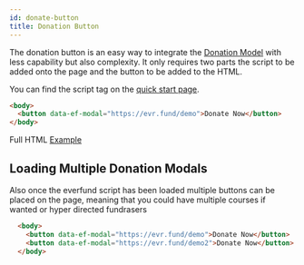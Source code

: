 ```yaml
---
id: donate-button
title: Donation Button
---
```


The donation button is an easy way to integrate the [Donation Model](https://developer.everfund.io/donation-modal) with less capability but also complexity. It only requires two parts the script to be added onto the page and the button to be added to the HTML.

You can find the script tag on the [quick start page](https://3000-orange-koi-8g010e2m.ws-eu16.gitpod.io/quick-start#install-from-cdn).

```html
<body>
  <button data-ef-modal="https://evr.fund/demo">Donate Now</button>
</body>
```

Full HTML [Example](https://codesandbox.io/s/everfund-donation-button-example-br01y)

## Loading Multiple Donation Modals

Also once the everfund script has been loaded multiple buttons can be placed on the page, meaning that you could have multiple courses if wanted or hyper directed fundrasers

```html
  <body>
    <button data-ef-modal="https://evr.fund/demo">Donate Now</button>
    <button data-ef-modal="https://evr.fund/demo2">Donate Now</button>
  </body>
```


